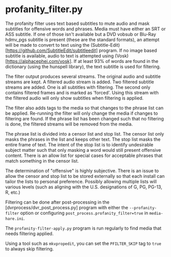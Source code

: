 # profanity_filter.py

The profanity filter uses text based subtitles to mute audio and mask subtitles for offensive words and phrases. Media must have either an SRT or ASS subtitle. If one of those isn't available but a DVD vobsub or Blu-Ray hdmv_pgs subtitle is present (these are the standard formats), an attempt will be made to convert to text using the (Subtitle-Edit)[https://github.com/SubtitleEdit/subtitleedit] program. If no image based subtitle is available, audio to text is attempted using (Vosk)[https://alphacephei.com/vosk]. If at least 93% of words are found in the dictionary (using the hunspell library), the text subtitle is used for filtering.

The filter output produces several streams. The original audio and subtitle streams are kept. A filtered audio stream is added. Two filtered subtitle streams are added. One is all subtitles with filtering. The second only contains filtered frames and is marked as 'forced'. Using this stream with the filtered audio will only show subtitles when filtering is applied.

The filter also adds tags to the media so that changes to the phrase list can be applied. Re-running the filter will only change the media if changes to filtering are found. If the phrase list has been changed such that no filtering is done, the filtered streams will be removed from the media.

The phrase list is divided into a censor list and stop list. The censor list only masks the phrases in the list and keeps other text. The stop list masks the entire frame of text. The intent of the stop list is to identify undesirable subject matter such that only masking a word would still present offensive content.  There is an allow list for special cases for acceptable phrases that match something in the censor list.

The determination of "offensive" is highly subjective. There is an issue to allow the censor and stop list to be stored externally so that each install can tailor the lists to personal preference. Possibly allowing multiple lists will various levels (such as aligning with the U.S. designations of G, PG, PG-13, R, etc.)

Filtering can be done after post-processing in the [dvrprocess/dvr_post_process.py] program with either the `--profanity-filter` option or configuring `post_process.profanity_filter=true` in `media-hare.ini`.

The `profanity-filter-apply.py` program is run regularly to find media that needs filtering applied.

Using a tool such as `mkvpropedit`, you can set the `PFILTER_SKIP` tag to `true` to always skip filtering.
